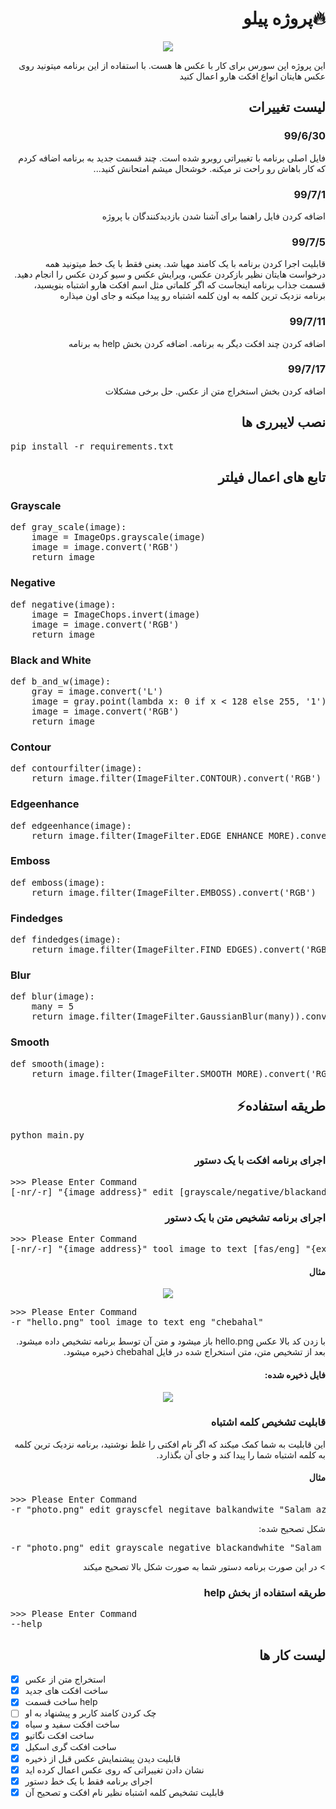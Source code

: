 <h1 dir="rtl">🔥پروژه پیلو</h1>
<p align="center">
  <img src="https://github.com/ashkanjalaliQ/pillow_project/blob/master/image/pillow.png?raw=true"/>
</p>
<p dir="rtl">این پروژه اپن سورس برای کار با عکس ها هست. با استفاده از این برنامه میتونید روی عکس هایتان انواع افکت هارو اعمال کنید</p>
<h2 dir="rtl">لیست تغییرات</h2>
<h3 dir="rtl">99/6/30</h3>
<p dir="rtl">
فایل اصلی برنامه با تغییراتی روبرو شده است.
چند قسمت جدید به برنامه اضافه کردم که کار باهاش رو راحت تر میکنه.
خوشحال میشم امتحانش کنید...
</p>
<h3 dir="rtl">99/7/1</h3>
<p dir="rtl">
اضافه کردن فایل راهنما برای آشنا شدن بازدیدکنندگان با پروژه
</p>
<h3 dir="rtl">99/7/5</h3>
<p dir="rtl">
قابلیت اجرا کردن برنامه با یک کامند مهیا شد.
یعنی فقط با یک خط میتونید همه درخواست هایتان نظیر بازکردن عکس، ویرایش عکس و سیو کردن عکس را انجام دهید.
قسمت جذاب برنامه اینجاست که اگر کلماتی مثل اسم افکت هارو اشتباه بنویسید، برنامه نزدیک ترین کلمه به اون کلمه اشتباه رو پیدا میکنه و جای اون میذاره
</p>
<h3 dir="rtl">99/7/11</h3>
<p dir="rtl">
اضافه کردن چند افکت دیگر به برنامه.
اضافه کردن بخش help به برنامه
</p>
<h3 dir="rtl">99/7/17</h3>
<p dir="rtl">
اضافه کردن بخش استخراج متن از عکس. حل برخی مشکلات
</p>
<h2 dir="rtl">نصب لایبرری ها</h2>
<pre>
pip install -r requirements.txt
</pre>

<h2 dir="rtl">تابع های اعمال فیلتر</h2>

<h3>Grayscale</h3>
<pre lang="python">
def gray_scale(image):
    image = ImageOps.grayscale(image)
    image = image.convert('RGB')
    return image
</pre>
<h3>Negative</h3>
<pre lang="python">
def negative(image):
    image = ImageChops.invert(image)
    image = image.convert('RGB')
    return image
</pre>
<h3>Black and White</h3>
<pre lang="python">
def b_and_w(image):
    gray = image.convert('L')
    image = gray.point(lambda x: 0 if x < 128 else 255, '1')
    image = image.convert('RGB')
    return image
</pre>

<h3>Contour</h3>
<pre lang="python">
def contourfilter(image):
    return image.filter(ImageFilter.CONTOUR).convert('RGB')
</pre>

<h3>Edgeenhance</h3>
<pre lang="python">
def edgeenhance(image):
    return image.filter(ImageFilter.EDGE_ENHANCE_MORE).convert('RGB')
</pre>

<h3>Emboss</h3>
<pre lang="python">
def emboss(image):
    return image.filter(ImageFilter.EMBOSS).convert('RGB')
</pre>

<h3>Findedges</h3>
<pre lang="python">
def findedges(image):
    return image.filter(ImageFilter.FIND_EDGES).convert('RGB')
</pre>

<h3>Blur</h3>
<pre lang="python">
def blur(image):
    many = 5
    return image.filter(ImageFilter.GaussianBlur(many)).convert('RGB')
</pre>

<h3>Smooth</h3>
<pre lang="python">
def smooth(image):
    return image.filter(ImageFilter.SMOOTH_MORE).convert('RGB')
</pre>

<h2 dir="rtl">طریقه استفاده⚡</h2>
<pre lang="python">
python main.py
</pre>
<h3 dir="rtl">اجرای برنامه افکت با یک دستور</h3>
<pre lang="python">
>>> Please Enter Command
[-nr/-r] "{image address}" edit [grayscale/negative/blackandwhite] "{export name}"
</pre>

<h3 dir="rtl">اجرای برنامه تشخیص متن با یک دستور</h3>
<pre lang="python">
>>> Please Enter Command
[-nr/-r] "{image address}" tool image_to_text [fas/eng] "{export name}"
</pre>

<h4 dir="rtl">مثال</h4>
<p align="center">
  <img src="https://github.com/ashkanjalaliQ/pillow_project/blob/master/image/hello.png?raw=true"/>
</p>
<pre lang="python">
>>> Please Enter Command
-r "hello.png" tool image_to_text eng "chebahal"
</pre>
<p dir="rtl">
با زدن کد بالا عکس hello.png باز میشود و متن آن توسط برنامه تشخیص داده میشود. بعد از تشخیص متن، متن استخراج شده در فایل chebahal ذخیره میشود.
</p>
<h4 dir="rtl">فایل ذخیره شده:</h4>
<p align="center">
  <img src="https://github.com/ashkanjalaliQ/pillow_project/blob/master/image/result.png?raw=true"/>
</p>

<h3 dir="rtl">قابلیت تشخیص کلمه اشتباه</h3>
<p dir="rtl">
این قابلیت به شما کمک میکند که اگر نام افکتی را غلط نوشتید، برنامه نزدیک ترین کلمه به کلمه اشتباه شما را پیدا کند و جای آن بگذارد.
</p>
<h4 dir="rtl">مثال</h4>
<pre lang="python">
>>> Please Enter Command
-r "photo.png" edit grayscfel negitave balkandwite "Salam_aziz"
</pre>
<p dir="rtl">
شکل تصحیح شده:
</p>
<pre lang="python">
-r "photo.png" edit grayscale negative blackandwhite "Salam_aziz"
</pre>
<p dir="rtl">
> در این صورت برنامه دستور شما به صورت شکل بالا تصحیح میکند
</p>
<h3 dir="rtl">طریقه استفاده از بخش help</h3>
<pre lang="python">
>>> Please Enter Command
--help
</pre>

<h2 dir="rtl">لیست کار ها</h2>

- [x] استخراج متن از عکس
- [x] ساخت افکت های جدید
- [x] ساخت قسمت help
- [ ] چک کردن کامند کاربر و پیشنهاد به او
- [x] ساخت افکت سفید و سیاه
- [x] ساخت افکت نگاتیو
- [x] ساخت افکت گری اسکیل
- [x] قابلیت دیدن پیشنمایش عکس قبل از ذخیره
- [x] نشان دادن تغییراتی که روی عکس اعمال کرده اید
- [x] اجرای برنامه فقط با یک خط دستور
- [x]  قابلیت تشخیص کلمه اشتباه نظیر نام افکت و تصحیح آن

